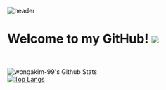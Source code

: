 ![header](https://capsule-render.vercel.app/api?type=waving&color=timeGradient&height=200&section=header&text=KimGawon&fontSize=50&animation=twinkling&fontAlign=75)

# Welcome to my GitHub! <img src="https://img.shields.io/badge/github-181717?style=for-the-badge&logo=github&logoColor=white">

<br/>

![wongakim-99's Github Stats](https://github-readme-stats.vercel.app/api?username=wongakim-99&show_icons=true) <br/>
[![Top Langs](https://github-readme-stats.vercel.app/api/top-langs/?username=wongakim-99&hide=jupyter%20notebook&layout=compact)](https://github.com/wongakim-99/github-readme-stats)




<!--
**wongakim-99/wongakim-99** is a ✨ _special_ ✨ repository because its `README.md` (this file) appears on your GitHub profile.

Here are some ideas to get you started:

- 🔭 I’m currently working on ...
- 🌱 I’m currently learning ...
- 👯 I’m looking to collaborate on ...
- 🤔 I’m looking for help with ...
- 💬 Ask me about ...
- 📫 How to reach me: ...
- 😄 Pronouns: ...
- ⚡ Fun fact: ...
-->
